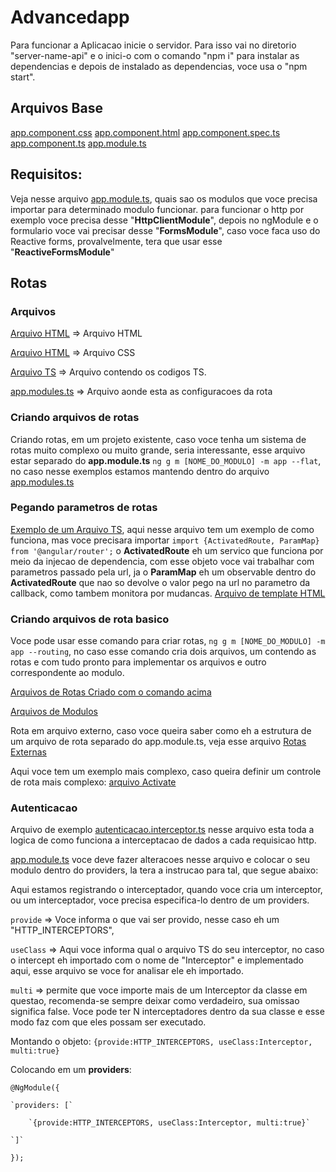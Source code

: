 # Advancedapp

Para funcionar a Aplicacao inicie o servidor. Para isso vai no diretorio "server-name-api" e o inici-o com o comando "npm i" para instalar as dependencias e depois de instalado as dependencias, voce usa o "npm start".

## Arquivos Base
[app.component.css](./src/app/app.component.css)
[app.component.html](./src/app/app.component.html)
[app.component.spec.ts](./src/app/app.component.spec.ts)
[app.component.ts](./src/app/app.component.ts)
[app.module.ts](./src/app/app.module.ts)

## Requisitos: 
Veja nesse arquivo [app.module.ts](./src/app/app.module.ts), quais sao os modulos que voce precisa importar para determinado modulo funcionar.
para funcionar o http por exemplo voce precisa desse "**HttpClientModule**", depois no ngModule e o formulario voce vai precisar desse "**FormsModule**",
caso voce faca uso do Reactive forms, provalvelmente, tera que usar esse "**ReactiveFormsModule**"

## Rotas
### Arquivos
[Arquivo HTML](src/app/rotas/rotas.component.html) => Arquivo HTML

[Arquivo HTML](src/app/rotas/rotas.component.css) => Arquivo CSS

[Arquivo TS](src/app/rotas/rotas.component.ts) => Arquivo contendo os codigos TS.

[app.modules.ts](src/app/app.module.ts) => Arquivo aonde esta as configuracoes da rota

### Criando arquivos de rotas
Criando rotas, em um projeto existente, caso voce tenha um sistema de rotas muito complexo ou muito grande, seria interessante, esse arquivo estar separado do **app.module.ts**
`ng g m [NOME_DO_MODULO] -m app --flat`, no caso nesse exemplos estamos mantendo dentro do arquivo [app.modules.ts](src/app/app.module.ts)

### Pegando parametros de rotas
[Exemplo de um Arquivo TS](src/app/rotas/parametros/parametros.component.ts), aqui nesse arquivo tem um exemplo de como funciona, mas voce precisara importar `import {ActivatedRoute, ParamMap} from '@angular/router';` o **ActivatedRoute** eh um servico que funciona por meio da injecao de dependencia, com esse objeto voce vai trabalhar com parametros passado pela url, ja o **ParamMap** eh um observable dentro do **ActivatedRoute** que nao so devolve o valor pego na url no parametro da callback, como tambem monitora por mudancas. [Arquivo de template HTML](src/app/rotas/parametros/parametros.component.html)

### Criando arquivos de rota basico
 Voce pode usar esse comando para criar rotas, `ng g m [NOME_DO_MODULO] -m app --routing`, no caso esse comando cria dois arquivos, um contendo as rotas e com tudo pronto para implementar os arquivos e outro correspondente ao modulo.

 [Arquivos de Rotas Criado com o comando acima](src/app/routas-externa/routas-externa-routing.module.ts)

 [Arquivos de Modulos](src/app/routas-externa/routas-externa.module.ts)

 Rota em arquivo externo, caso voce queira saber como eh a estrutura de um arquivo de rota separado do app.module.ts, veja esse arquivo [Rotas Externas](src/app/rotas-externa/routas-externa-routing.module.ts)

 Aqui voce tem um exemplo mais complexo, caso queira definir um controle de rota mais complexo: [arquivo Activate](src/app/rotas-externa/activate.route.ts)

 ### Autenticacao
 Arquivo de exemplo [autenticacao.interceptor.ts](src/app/autenticacao/autenticacao.interceptor.ts) nesse arquivo esta toda a logica de como funciona a interceptacao de dados a cada 
 requisicao http. 
 
 [app.module.ts](src/app/app.module.ts) voce deve fazer alteracoes nesse arquivo e colocar o seu modulo dentro do providers, la tera a instrucao para tal, que segue abaixo:

Aqui estamos registrando o interceptador, quando voce cria um interceptor,
ou um interceptador, voce precisa especifica-lo dentro de um providers.

`provide` => Voce informa o que vai ser provido, nesse caso eh um "HTTP_INTERCEPTORS",

`useClass` => Aqui voce informa qual o arquivo TS do seu interceptor, no caso o intercept eh
importado com o nome de "Interceptor" e implementado aqui, esse arquivo se voce for analisar
ele eh importado. 

`multi` => permite que voce importe mais de um Interceptor da classe em questao, recomenda-se
sempre deixar como verdadeiro, sua omissao significa false. Voce pode ter N interceptadores
dentro da sua classe e esse modo faz com que eles possam ser executado.

Montando o objeto: `{provide:HTTP_INTERCEPTORS, useClass:Interceptor, multi:true}`

Colocando em um **providers**:

`@NgModule({`

    `providers: [`

        `{provide:HTTP_INTERCEPTORS, useClass:Interceptor, multi:true}`

    `]`
    
`});`